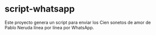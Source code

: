 # script-whatsapp
Este proyecto genera un script para enviar los Cien sonetos de amor de Pablo Neruda línea por línea por WhatsApp.
